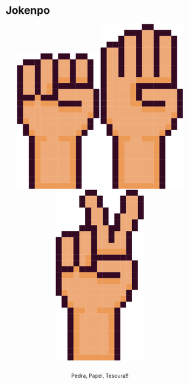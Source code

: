 # Jokenpo
<p align="center">
<img src="https://github.com/OliveiraJess/jokenpo/blob/main/img/pedra.png" alt="pedra" />
<img src="https://github.com/OliveiraJess/jokenpo/blob/main/img/papel.png" alt="papel" />
<img src="https://github.com/OliveiraJess/jokenpo/blob/main/img/tesoura.png" alt="tesoura" />
</p>

##

<p align="center">
  Pedra, Papel, Tesoura!!
</p>

